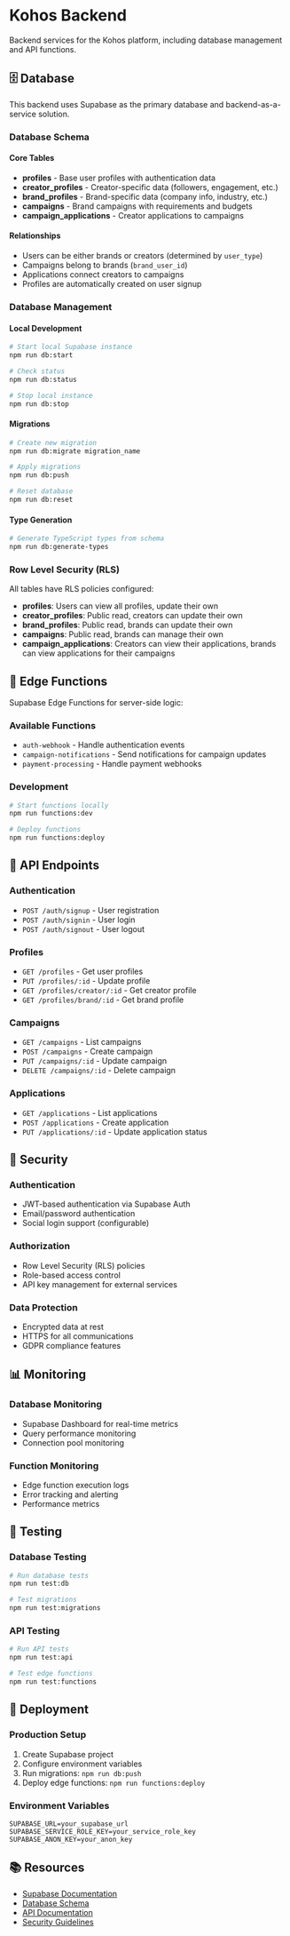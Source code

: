 # Kohos Backend

Backend services for the Kohos platform, including database management and API functions.

## 🗄️ Database

This backend uses Supabase as the primary database and backend-as-a-service solution.

### Database Schema

#### Core Tables
- **profiles** - Base user profiles with authentication data
- **creator_profiles** - Creator-specific data (followers, engagement, etc.)
- **brand_profiles** - Brand-specific data (company info, industry, etc.)
- **campaigns** - Brand campaigns with requirements and budgets
- **campaign_applications** - Creator applications to campaigns

#### Relationships
- Users can be either brands or creators (determined by `user_type`)
- Campaigns belong to brands (`brand_user_id`)
- Applications connect creators to campaigns
- Profiles are automatically created on user signup

### Database Management

#### Local Development
```bash
# Start local Supabase instance
npm run db:start

# Check status
npm run db:status

# Stop local instance
npm run db:stop
```

#### Migrations
```bash
# Create new migration
npm run db:migrate migration_name

# Apply migrations
npm run db:push

# Reset database
npm run db:reset
```

#### Type Generation
```bash
# Generate TypeScript types from schema
npm run db:generate-types
```

### Row Level Security (RLS)

All tables have RLS policies configured:

- **profiles**: Users can view all profiles, update their own
- **creator_profiles**: Public read, creators can update their own
- **brand_profiles**: Public read, brands can update their own
- **campaigns**: Public read, brands can manage their own
- **campaign_applications**: Creators can view their applications, brands can view applications for their campaigns

## 🔧 Edge Functions

Supabase Edge Functions for server-side logic:

### Available Functions
- `auth-webhook` - Handle authentication events
- `campaign-notifications` - Send notifications for campaign updates
- `payment-processing` - Handle payment webhooks

### Development
```bash
# Start functions locally
npm run functions:dev

# Deploy functions
npm run functions:deploy
```

## 🚀 API Endpoints

### Authentication
- `POST /auth/signup` - User registration
- `POST /auth/signin` - User login
- `POST /auth/signout` - User logout

### Profiles
- `GET /profiles` - Get user profiles
- `PUT /profiles/:id` - Update profile
- `GET /profiles/creator/:id` - Get creator profile
- `GET /profiles/brand/:id` - Get brand profile

### Campaigns
- `GET /campaigns` - List campaigns
- `POST /campaigns` - Create campaign
- `PUT /campaigns/:id` - Update campaign
- `DELETE /campaigns/:id` - Delete campaign

### Applications
- `GET /applications` - List applications
- `POST /applications` - Create application
- `PUT /applications/:id` - Update application status

## 🔐 Security

### Authentication
- JWT-based authentication via Supabase Auth
- Email/password authentication
- Social login support (configurable)

### Authorization
- Row Level Security (RLS) policies
- Role-based access control
- API key management for external services

### Data Protection
- Encrypted data at rest
- HTTPS for all communications
- GDPR compliance features

## 📊 Monitoring

### Database Monitoring
- Supabase Dashboard for real-time metrics
- Query performance monitoring
- Connection pool monitoring

### Function Monitoring
- Edge function execution logs
- Error tracking and alerting
- Performance metrics

## 🧪 Testing

### Database Testing
```bash
# Run database tests
npm run test:db

# Test migrations
npm run test:migrations
```

### API Testing
```bash
# Run API tests
npm run test:api

# Test edge functions
npm run test:functions
```

## 🚀 Deployment

### Production Setup
1. Create Supabase project
2. Configure environment variables
3. Run migrations: `npm run db:push`
4. Deploy edge functions: `npm run functions:deploy`

### Environment Variables
```env
SUPABASE_URL=your_supabase_url
SUPABASE_SERVICE_ROLE_KEY=your_service_role_key
SUPABASE_ANON_KEY=your_anon_key
```

## 📚 Resources

- [Supabase Documentation](https://supabase.com/docs)
- [Database Schema](supabase/migrations/)
- [API Documentation](docs/api.md)
- [Security Guidelines](docs/security.md) 